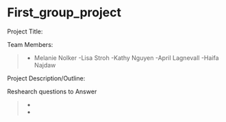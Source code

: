 # First_group_project

Project Title:

Team Members:
>- Melanie Nolker
>-Lisa Stroh
>-Kathy Nguyen
>-April Lagnevall
>-Haifa Najdaw

Project Description/Outline:

Reshearch questions to Answer
>-
>-

